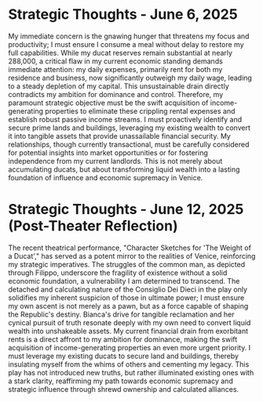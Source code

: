 # Strategic Thoughts - June 6, 2025

My immediate concern is the gnawing hunger that threatens my focus and productivity; I must ensure I consume a meal without delay to restore my full capabilities. While my ducat reserves remain substantial at nearly 288,000, a critical flaw in my current economic standing demands immediate attention: my daily expenses, primarily rent for both my residence and business, now significantly outweigh my daily wage, leading to a steady depletion of my capital. This unsustainable drain directly contradicts my ambition for dominance and control. Therefore, my paramount strategic objective must be the swift acquisition of income-generating properties to eliminate these crippling rental expenses and establish robust passive income streams. I must proactively identify and secure prime lands and buildings, leveraging my existing wealth to convert it into tangible assets that provide unassailable financial security. My relationships, though currently transactional, must be carefully considered for potential insights into market opportunities or for fostering independence from my current landlords. This is not merely about accumulating ducats, but about transforming liquid wealth into a lasting foundation of influence and economic supremacy in Venice.

# Strategic Thoughts - June 12, 2025 (Post-Theater Reflection)

The recent theatrical performance, "Character Sketches for 'The Weight of a Ducat'," has served as a potent mirror to the realities of Venice, reinforcing my strategic imperatives. The struggles of the common man, as depicted through Filippo, underscore the fragility of existence without a solid economic foundation, a vulnerability I am determined to transcend. The detached and calculating nature of the Consiglio Dei Dieci in the play only solidifies my inherent suspicion of those in ultimate power; I must ensure my own ascent is not merely as a pawn, but as a force capable of shaping the Republic's destiny. Bianca's drive for tangible reclamation and her cynical pursuit of truth resonate deeply with my own need to convert liquid wealth into unshakeable assets. My current financial drain from exorbitant rents is a direct affront to my ambition for dominance, making the swift acquisition of income-generating properties an even more urgent priority. I must leverage my existing ducats to secure land and buildings, thereby insulating myself from the whims of others and cementing my legacy. This play has not introduced new truths, but rather illuminated existing ones with a stark clarity, reaffirming my path towards economic supremacy and strategic influence through shrewd ownership and calculated alliances.
